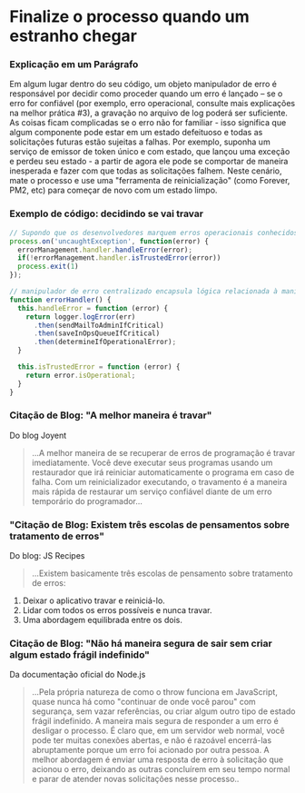 # Finalize o processo quando um estranho chegar

### Explicação em um Parágrafo

Em algum lugar dentro do seu código, um objeto manipulador de erro é responsável por decidir como proceder quando um erro é lançado – se o erro for confiável (por exemplo, erro operacional, consulte mais explicações na melhor prática #3), a gravação no arquivo de log poderá ser suficiente. As coisas ficam complicadas se o erro não for familiar - isso significa que algum componente pode estar em um estado defeituoso e todas as solicitações futuras estão sujeitas a falhas. Por exemplo, suponha um serviço de emissor de token único e com estado, que lançou uma exceção e perdeu seu estado - a partir de agora ele pode se comportar de maneira inesperada e fazer com que todas as solicitações falhem. Neste cenário, mate o processo e use uma "ferramenta de reinicialização" (como Forever, PM2, etc) para começar de novo com um estado limpo.

### Exemplo de código: decidindo se vai travar

```javascript
// Supondo que os desenvolvedores marquem erros operacionais conhecidos com error.isOperational = true, leia as melhores práticas #3
process.on('uncaughtException', function(error) {
  errorManagement.handler.handleError(error);
  if(!errorManagement.handler.isTrustedError(error))
  process.exit(1)
});

// manipulador de erro centralizado encapsula lógica relacionada à manipulação de erros
function errorHandler() {
  this.handleError = function (error) {
    return logger.logError(err)
      .then(sendMailToAdminIfCritical)
      .then(saveInOpsQueueIfCritical)
      .then(determineIfOperationalError);
  }

  this.isTrustedError = function (error) {
    return error.isOperational;
  }
}
```

### Citação de Blog: "A melhor maneira é travar"

Do blog Joyent

> …A melhor maneira de se recuperar de erros de programação é travar imediatamente. Você deve executar seus programas usando um restaurador que irá reiniciar automaticamente o programa em caso de falha. Com um reinicializador executando, o travamento é a maneira mais rápida de restaurar um serviço confiável diante de um erro temporário do programador…

### "Citação de Blog: Existem três escolas de pensamentos sobre tratamento de erros"

Do blog: JS Recipes

> …Existem basicamente três escolas de pensamento sobre tratamento de erros:
1. Deixar o aplicativo travar e reiniciá-lo.
2. Lidar com todos os erros possíveis e nunca travar.
3. Uma abordagem equilibrada entre os dois.

### Citação de Blog: "Não há maneira segura de sair sem criar algum estado frágil indefinido"

Da documentação oficial do Node.js

 > …Pela própria natureza de como o throw funciona em JavaScript, quase nunca há como "continuar de onde você parou" com segurança, sem vazar referências, ou criar algum outro tipo de estado frágil indefinido. A maneira mais segura de responder a um erro é desligar o processo. É claro que, em um servidor web normal, você pode ter muitas conexões abertas, e não é razoável encerrá-las abruptamente porque um erro foi acionado por outra pessoa. A melhor abordagem é enviar uma resposta de erro à solicitação que acionou o erro, deixando as outras concluírem em seu tempo normal e parar de atender novas solicitações nesse processo..
